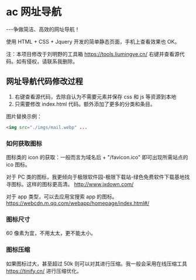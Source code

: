 # ac 网址导航

---争做简洁、高效的网址导航！

使用 HTML + CSS + Jquery 开发的简单静态页面，手机上查看效果也 OK。

注：本项目修改于刘明野的工具箱 <https://tools.liumingye.cn/> 右键并查看源代码。如有侵权，请联系我删除。

## 网址导航代码修改过程

1. 右键查看源代码，去除自认为不需要元素并保存 css 和 js 等资源到本地
2. 只需要修改 index.html 代码。额外添加了更多的分类和条目。

图片替换示例：

```html
<img src="./imgs/mail.webp" ...
```

### 如何获取图标

图标类的 icon 的获取：一般而言为域名后 + "/favicon.ico" 即可出现所需站点的 ico 图标。

对于 PC 类的图标，我更倾向于极限软件园-极限下载站-绿色免费软件下载基地找寻图标。这样的图标更高清。
<http://www.jxdown.com/>

对于 app 类型，可以去应用宝搜索 app 的图标。
<https://webcdn.m.qq.com/webapp/homepage/index.html#/>

### 图标尺寸

60 像素为宜，不用太太，更不能太小。

### 图标压缩

如果图标过大，甚至超过 50k 则可以对其进行压缩。我一般会采用在线压缩工具 <https://tinify.cn/> 进行压缩优化。
